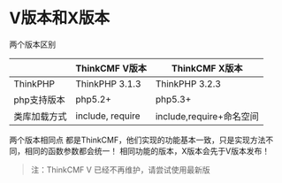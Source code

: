 # V版本和X版本

两个版本区别

|  | ThinkCMF V版本| ThinkCMF X版本 |
| -- | -- | -- |
| ThinkPHP | ThinkPHP 3.1.3 | ThinkPHP 3.2.3 |
| php支持版本 | php5.2+ | php5.3+ |
| 类库加载方式 | include, require| include,require+命名空间|

两个版本相同点
都是ThinkCMF，他们实现的功能基本一致，只是实现方法不同，相同的函数参数都会统一！
相同功能的版本，X版本会先于V版本发布！

> 注：ThinkCMF V 已经不再维护，请尝试使用最新版


